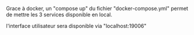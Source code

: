 Grace à docker, un "compose up" du fichier "docker-compose.yml" permet de mettre les 3 services disponible en local. 


l'interface utilisateur sera disponible via "localhost:19006"
